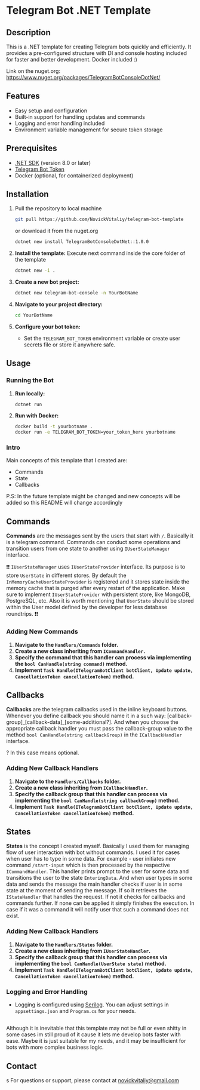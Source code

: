 # Telegram Bot .NET Template

## Description

This is a .NET template for creating Telegram bots quickly and efficiently. It provides a pre-configured structure with DI and console hosting included for faster and better development. Docker included :)

Link on the nuget.org: https://www.nuget.org/packages/TelegramBotConsoleDotNet/
## Features

- Easy setup and configuration
- Built-in support for handling updates and commands
- Logging and error handling included
- Environment variable management for secure token storage

## Prerequisites

- [.NET SDK](https://dotnet.microsoft.com/download) (version 8.0 or later)
- [Telegram Bot Token](https://core.telegram.org/bots#3-how-do-i-create-a-bot)
- Docker (optional, for containerized deployment)

## Installation
1. Pull the repository to local machine
   ```bash 
   git pull https://github.com/NovickVitaliy/telegram-bot-template
   ```
   or download it from the nuget.org
   ```bash 
   dotnet new install TelegramBotConsoleDotNet::1.0.0
   ```
2. **Install the template:**
Execute next command inside the core folder of the template
   ```bash
   dotnet new -i .
   ```

3. **Create a new bot project:**
   ```bash
   dotnet new telegram-bot-console -n YourBotName
   ```

4. **Navigate to your project directory:**
   ```bash
   cd YourBotName
   ```

5. **Configure your bot token:**
    - Set the `TELEGRAM_BOT_TOKEN` environment variable or create user secrets file or store it anywhere safe.

## Usage

### Running the Bot

1. **Run locally:**
   ```bash
   dotnet run
   ```

2. **Run with Docker:**
   ```bash
   docker build -t yourbotname .
   docker run -e TELEGRAM_BOT_TOKEN=your_token_here yourbotname
   ```

### Intro
Main concepts of this template that I created are:

- Commands
- State
- Callbacks

P.S: In the future template might be changed and new concepts will be added so this README will change accordingly 

## Commands
**Commands** are the messages sent by the users that start with `/`. Basically it is a telegram command.
 Commands can conduct some operations and transition users from one state to another using `IUserStateManager` interface. 

❗❗ `IUserStateManager` uses `IUserStateProvider` interface. Its purpose is to store `UserState` in different stores. By default 
the `InMemoryCacheUserStateProvider` is registered and it stores state inside the memory cache that is purged after every restart of the application. 
Make sure to implement `IUserStateProvider` with persistent store, like MongoDB, PostgreSQL, etc. Also it is worth mentioning that `UserState` 
should be stored within the User model defined by the developer for less database roundtrips.  ❗❗

### Adding New Commands

1. **Navigate to the `Handlers/Commands` folder.**
2. **Create a new class inheriting from `ICommandHandler`.**
3. **Specify the command that this handler can process via implementing the `bool CanHandle(string command)` method.**
4. **Implement `Task Handle(ITelegramBotClient botClient, Update update, CancellationToken cancellationToken)` method.**

## Callbacks
**Callbacks** are the telegram callbacks used in the inline keyboard buttons. Whenever you define callback you should name it in a such way:
[callback-group]\_[callback-data]\_[some-additional?]. And when you choose the appropriate callback handler you 
must pass the callback-group value to the method `bool CanHandle(string callbackGroup)` in the `ICallbackHandler` interface.

? In this case means optional.

### Adding New Callback Handlers

1. **Navigate to the `Handlers/Callbacks` folder.**
2. **Create a new class inheriting from `ICallbackHandler`.**
3. **Specify the callback group that this handler can process via implementing the `bool CanHandle(string callbackGroup)` method.**
4. **Implement `Task Handle(ITelegramBotClient botClient, Update update, CancellationToken cancellationToken)` method.**

## States

**States** is the concept I created myself. Basically I used them for managing flow of user interaction with bot without commands. 
I used it for cases when user has to type in some data. For example - user initiates new command `/start-input` which is then processed by the respective
`ICommandHandler`. This handler prints prompt to the user for some data and transitions the user to the state `EnteringData`. 
And when user types in some data and sends the message the main handler checks if user is in some state at the moment of sending the message.
If so it retrieves the `IStateHandler` that handles the request. If not it checks for callbacks and commands further. If none can be applied it simply finishes the execution.
In case if it was a command it will notify user that such a command does not exist.

### Adding New Callback Handlers

1. **Navigate to the `Handlers/States` folder.**
2. **Create a new class inheriting from `IUserStateHandler`.**
3. **Specify the callback group that this handler can process via implementing the `bool CanHandle(UserState state)` method.**
4. **Implement `Task Handle(ITelegramBotClient botClient, Update update, CancellationToken cancellationToken)` method.**

### Logging and Error Handling

- Logging is configured using [Serilog](https://serilog.net/). You can adjust settings in `appsettings.json` and `Program.cs` for your needs.

##

Although it is inevitable that this template may not be full or even shitty in some cases im still proud of it cause it lets me 
develop bots faster with ease. Maybe it is just suitable for my needs, and it may be insufficient for bots with more complex business logic.

## Contact
s
For questions or support, please contact at novickvitaliy@gmail.com

